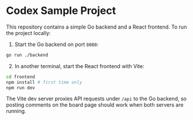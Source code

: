 # Codex Sample Project

This repository contains a simple Go backend and a React frontend. To run the project locally:

1. Start the Go backend on port `8080`:

```bash
go run ./backend
```

2. In another terminal, start the React frontend with Vite:

```bash
cd frontend
npm install # first time only
npm run dev
```

The Vite dev server proxies API requests under `/api` to the Go backend, so posting comments on the board page should work when both servers are running.
